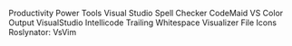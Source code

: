 Productivity Power Tools
Visual Studio Spell Checker
CodeMaid
VS Color Output
VisualStudio Intellicode
Trailing Whitespace Visualizer
File Icons
Roslynator:
VsVim

